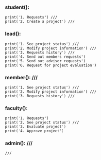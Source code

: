### student():
    print('1. Requests') ///
    print('2. Create a project') ///

### lead():
    print('1. See project status') ///
    print('2. Modify project information') ///
    print('3. Requests history') ///
    print('4. Send out members requests')
    print('5. Send out advisor requests')
    print('6. Request for project evaluation')

### member(): ///
    print('1. See project status') ///
    print('2. Modify project information') ///
    print('3. Requests history') ///

### faculty():
    print('1. Requests')
    print('2. See project status') ///
    print('3. Evaluate project')
    print('4. Approve project')

### admin(): ///
    ///